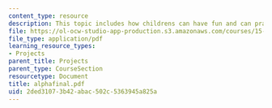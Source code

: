 ```yaml
---
content_type: resource
description: This topic includes how childrens can have fun and can practice spellings.
file: https://ol-ocw-studio-app-production.s3.amazonaws.com/courses/15-783j-product-design-and-development-spring-2006/2ded31073b42abac502c5363945a825a_alphafinal.pdf
file_type: application/pdf
learning_resource_types:
- Projects
parent_title: Projects
parent_type: CourseSection
resourcetype: Document
title: alphafinal.pdf
uid: 2ded3107-3b42-abac-502c-5363945a825a
---
```

